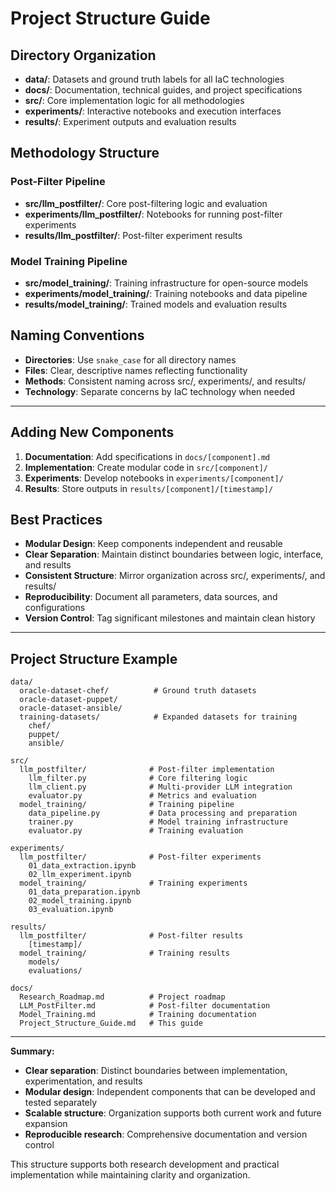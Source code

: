 # Project Structure Guide

## Directory Organization

- **data/**: Datasets and ground truth labels for all IaC technologies
- **docs/**: Documentation, technical guides, and project specifications
- **src/**: Core implementation logic for all methodologies
- **experiments/**: Interactive notebooks and execution interfaces
- **results/**: Experiment outputs and evaluation results

## Methodology Structure

### Post-Filter Pipeline

- **src/llm_postfilter/**: Core post-filtering logic and evaluation
- **experiments/llm_postfilter/**: Notebooks for running post-filter experiments
- **results/llm_postfilter/**: Post-filter experiment results

### Model Training Pipeline

- **src/model_training/**: Training infrastructure for open-source models
- **experiments/model_training/**: Training notebooks and data pipeline
- **results/model_training/**: Trained models and evaluation results

## Naming Conventions

- **Directories**: Use `snake_case` for all directory names
- **Files**: Clear, descriptive names reflecting functionality
- **Methods**: Consistent naming across src/, experiments/, and results/
- **Technology**: Separate concerns by IaC technology when needed

---

## Adding New Components

1. **Documentation**: Add specifications in `docs/[component].md`
2. **Implementation**: Create modular code in `src/[component]/`
3. **Experiments**: Develop notebooks in `experiments/[component]/`
4. **Results**: Store outputs in `results/[component]/[timestamp]/`

## Best Practices

- **Modular Design**: Keep components independent and reusable
- **Clear Separation**: Maintain distinct boundaries between logic, interface, and results
- **Consistent Structure**: Mirror organization across src/, experiments/, and results/
- **Reproducibility**: Document all parameters, data sources, and configurations
- **Version Control**: Tag significant milestones and maintain clean history

---

## Project Structure Example

```
data/
  oracle-dataset-chef/          # Ground truth datasets
  oracle-dataset-puppet/
  oracle-dataset-ansible/
  training-datasets/            # Expanded datasets for training
    chef/
    puppet/
    ansible/

src/
  llm_postfilter/              # Post-filter implementation
    llm_filter.py              # Core filtering logic
    llm_client.py              # Multi-provider LLM integration
    evaluator.py               # Metrics and evaluation
  model_training/              # Training pipeline
    data_pipeline.py           # Data processing and preparation
    trainer.py                 # Model training infrastructure
    evaluator.py               # Training evaluation

experiments/
  llm_postfilter/              # Post-filter experiments
    01_data_extraction.ipynb
    02_llm_experiment.ipynb
  model_training/              # Training experiments
    01_data_preparation.ipynb
    02_model_training.ipynb
    03_evaluation.ipynb

results/
  llm_postfilter/              # Post-filter results
    [timestamp]/
  model_training/              # Training results
    models/
    evaluations/

docs/
  Research_Roadmap.md          # Project roadmap
  LLM_PostFilter.md            # Post-filter documentation
  Model_Training.md            # Training documentation
  Project_Structure_Guide.md   # This guide
```

---

**Summary:**

- **Clear separation**: Distinct boundaries between implementation, experimentation, and results
- **Modular design**: Independent components that can be developed and tested separately
- **Scalable structure**: Organization supports both current work and future expansion
- **Reproducible research**: Comprehensive documentation and version control

This structure supports both research development and practical implementation while maintaining clarity and organization.
